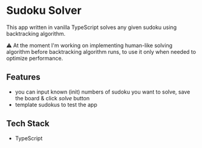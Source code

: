 # Sudoku Solver

This app written in vanilla TypeScript solves any given sudoku using backtracking algorithm.

⚠️ At the moment I&apos;m working on implementing human-like solving algorithm before backtracking algorithm runs, to use it only when needed to optimize performance.

## Features

- you can input known (init) numbers of sudoku you want to solve, save the board & click *solve* button
- template sudokus to test the app

## Tech Stack

- TypeScript